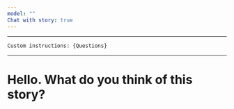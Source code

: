 ```yaml
---
model: ""
Chat with story: true
---
```


----

```
Custom instructions: {Questions}
```

----

# Hello. What do you think of this story?